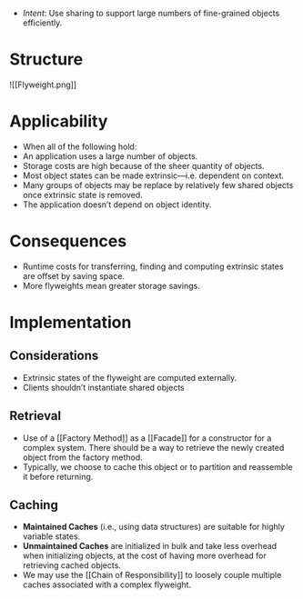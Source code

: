 * *Intent*: Use sharing to support large numbers of fine-grained objects efficiently.

# Structure
![[Flyweight.png]]
# Applicability
* When all of the following hold:
* An application uses a large number of objects.
* Storage costs are high because of the sheer quantity of objects.
* Most object states can be made extrinsic—i.e. dependent on context.
* Many groups of objects may be replace by relatively few shared objects once extrinsic state is removed.
* The application doesn’t depend on object identity.

# Consequences
* Runtime costs for transferring, finding and computing extrinsic states are offset by saving space.
* More flyweights mean greater storage savings.

# Implementation
## Considerations
* Extrinsic states of the flyweight are computed externally.
* Clients shouldn’t instantiate shared objects

## Retrieval
* Use of a [[Factory Method]] as a [[Facade]] for a constructor for a complex system. There should be a way to retrieve the newly created object from the factory method.
* Typically, we choose to cache this object or to partition and reassemble it before returning.

## Caching
* **Maintained Caches** (i.e., using data structures) are suitable for highly variable states.
* **Unmaintained Caches** are initialized in bulk and take less overhead when initializing objects, at the cost of having more overhead for retrieving cached objects.
* We may use the [[Chain of Responsibility]] to loosely couple multiple caches associated with a complex flyweight.